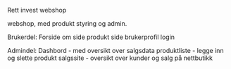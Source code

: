 Rett invest webshop

webshop, med produkt styring og admin.


Brukerdel:
Forside
om side
produkt side
brukerprofil
login


Admindel:
Dashbord - med oversikt over salgsdata
produktliste - legge inn og slette produkt
salgssite - oversikt over kunder og salg på nettbutikk

